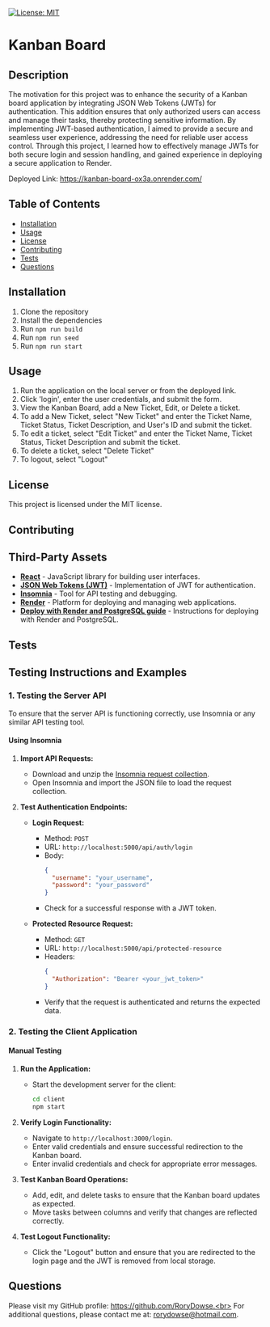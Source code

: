 [![License: MIT](https://img.shields.io/badge/License-MIT-yellow.svg)](https://opensource.org/licenses/MIT)

# Kanban Board

## Description

The motivation for this project was to enhance the security of a Kanban board application by integrating JSON Web Tokens (JWTs) for authentication. This addition ensures that only authorized users can access and manage their tasks, thereby protecting sensitive information. By implementing JWT-based authentication, I aimed to provide a secure and seamless user experience, addressing the need for reliable user access control. Through this project, I learned how to effectively manage JWTs for both secure login and session handling, and gained experience in deploying a secure application to Render.

Deployed Link: https://kanban-board-ox3a.onrender.com/

## Table of Contents

- [Installation](#installation)
- [Usage](#usage)
- [License](#license)
- [Contributing](#contributing)
- [Tests](#tests)
- [Questions](#questions)

## Installation

1. Clone the repository
2. Install the dependencies
3. Run `npm run build`
4. Run `npm run seed`
5. Run `npm run start`

## Usage

1. Run the application on the local server or from the deployed link.
2. Click 'login', enter the user credentials, and submit the form.
3. View the Kanban Board, add a New Ticket, Edit, or Delete a ticket.
4. To add a New Ticket, select "New Ticket" and enter the Ticket Name, Ticket Status, Ticket Description, and User's ID and submit the ticket.
5. To edit a ticket, select "Edit Ticket" and enter the Ticket Name, Ticket Status, Ticket Description and submit the ticket.
6. To delete a ticket, select "Delete Ticket"
7. To logout, select "Logout"

## License

This project is licensed under the MIT license.

## Contributing

## Third-Party Assets

- **[React](https://github.com/facebook/react)** - JavaScript library for building user interfaces.
- **[JSON Web Tokens (JWT)](https://github.com/auth0/node-jsonwebtoken)** - Implementation of JWT for authentication.
- **[Insomnia](https://github.com/Kong/insomnia)** - Tool for API testing and debugging.
- **[Render](https://github.com/render)** - Platform for deploying and managing web applications.
- **[Deploy with Render and PostgreSQL guide](https://coding-boot-camp.github.io/full-stack/render/deploy-with-render-and-postgresql)** - Instructions for deploying with Render and PostgreSQL.

## Tests

## Testing Instructions and Examples

### 1. **Testing the Server API**

To ensure that the server API is functioning correctly, use Insomnia or any similar API testing tool.

#### Using Insomnia

1. **Import API Requests:**

   - Download and unzip the [Insomnia request collection](https://static.bc-edx.com/coding/software-dev/14-Full-Stack-React/assets/Insomnia_M14_Challenge.zip).
   - Open Insomnia and import the JSON file to load the request collection.

2. **Test Authentication Endpoints:**

   - **Login Request:**

     - Method: `POST`
     - URL: `http://localhost:5000/api/auth/login`
     - Body:
       ```json
       {
         "username": "your_username",
         "password": "your_password"
       }
       ```
     - Check for a successful response with a JWT token.

   - **Protected Resource Request:**
     - Method: `GET`
     - URL: `http://localhost:5000/api/protected-resource`
     - Headers:
       ```json
       {
         "Authorization": "Bearer <your_jwt_token>"
       }
       ```
     - Verify that the request is authenticated and returns the expected data.

### 2. **Testing the Client Application**

#### Manual Testing

1. **Run the Application:**

   - Start the development server for the client:
     ```bash
     cd client
     npm start
     ```

2. **Verify Login Functionality:**

   - Navigate to `http://localhost:3000/login`.
   - Enter valid credentials and ensure successful redirection to the Kanban board.
   - Enter invalid credentials and check for appropriate error messages.

3. **Test Kanban Board Operations:**

   - Add, edit, and delete tasks to ensure that the Kanban board updates as expected.
   - Move tasks between columns and verify that changes are reflected correctly.

4. **Test Logout Functionality:**
   - Click the "Logout" button and ensure that you are redirected to the login page and the JWT is removed from local storage.

## Questions

Please visit my GitHub profile: https://github.com/RoryDowse.<br>
For additional questions, please contact me at: rorydowse@hotmail.com.
